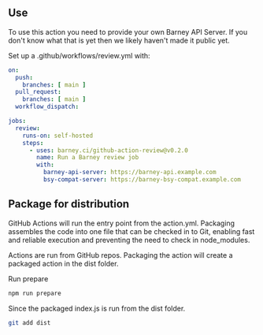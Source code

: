 ## Use

To use this action you need to provide your own Barney API Server.  If you don't know what that is
yet then we likely haven't made it public yet.

Set up a .github/workflows/review.yml with:

```yaml
on:
  push:
    branches: [ main ]
  pull_request:
    branches: [ main ]
  workflow_dispatch:

jobs:
  review:
    runs-on: self-hosted
    steps:
      - uses: barney.ci/github-action-review@v0.2.0
        name: Run a Barney review job
        with:
          barney-api-server: https://barney-api.example.com
          bsy-compat-server: https://barney-bsy-compat.example.com
```

## Package for distribution

GitHub Actions will run the entry point from the action.yml. Packaging assembles the code into one file that can be checked in to Git, enabling fast and reliable execution and preventing the need to check in node_modules.

Actions are run from GitHub repos.  Packaging the action will create a packaged action in the dist folder.

Run prepare

```bash
npm run prepare
```

Since the packaged index.js is run from the dist folder.

```bash
git add dist
```
